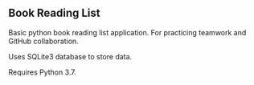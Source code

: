 ## Book Reading List

Basic python book reading list application. For practicing teamwork and GitHub collaboration. 

Uses SQLite3 database to store data. 

Requires Python 3.7.